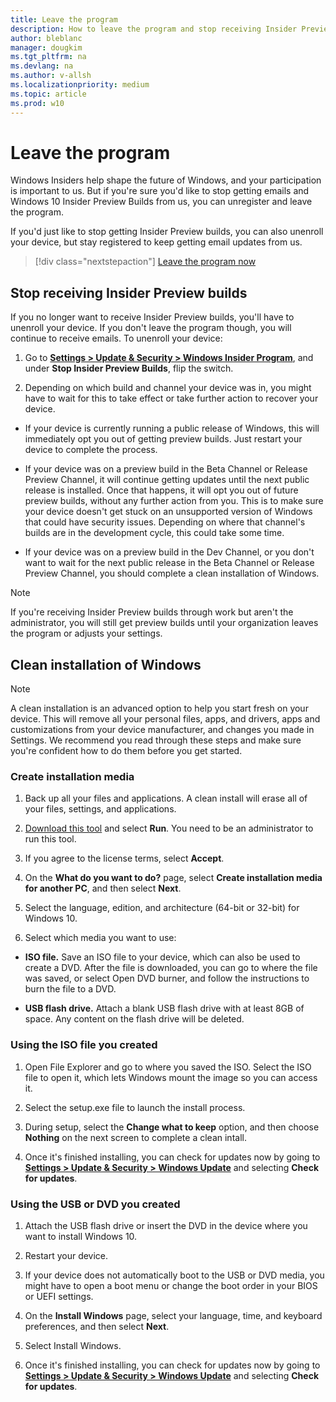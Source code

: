 ```yaml
---
title: Leave the program
description: How to leave the program and stop receiving Insider Preview builds
author: bleblanc
manager: dougkim
ms.tgt_pltfrm: na
ms.devlang: na
ms.author: v-allsh
ms.localizationpriority: medium
ms.topic: article
ms.prod: w10
---
```


# Leave the program

Windows Insiders help shape the future of Windows, and your participation is important to us. But if you're sure you'd like to stop getting emails and Windows 10 Insider Preview Builds from us, you can unregister and leave the program. 

If you'd just like to stop getting Insider Preview builds, you can also unenroll your device, but stay registered to keep getting email updates from us.

> [!div class="nextstepaction"]
> [Leave the program now](https://insider.windows.com/leave-program)

## Stop receiving Insider Preview builds

If you no longer want to receive Insider Preview builds, you'll have to unenroll your device. If you don't leave the program though, you will continue to receive emails. To unenroll your device:

1. Go to **[Settings > Update & Security > Windows Insider Program](https://aka.ms/WIPSettings)**, and under **Stop Insider Preview Builds**, flip the switch. 

2. Depending on which build and channel your device was in, you might have to wait for this to take effect or take further action to recover your device.

- If your device is currently running a public release of Windows, this will immediately opt you out of getting preview builds. Just restart your device to complete the process.

- If your device was on a preview build in the Beta Channel or Release Preview Channel, it will continue getting updates until the next public release is installed. Once that happens, it will opt you out of future preview builds, without any further action from you. This is to make sure your device doesn't get stuck on an unsupported version of Windows that could have security issues. Depending on where that channel's builds are in the development cycle, this could take some time.

- If your device was on a preview build in the Dev Channel, or you don't want to wait for the next public release in the Beta Channel or Release Preview Channel, you should complete a clean installation of Windows.

> [!NOTE] 
> If you're receiving Insider Preview builds through work but aren't the administrator, you will still get preview builds until your organization leaves the program or adjusts your settings. 

## Clean installation of Windows

> [!NOTE] 
> A clean installation is an advanced option to help you start fresh on your device. This will remove all your personal files, apps, and drivers, apps and customizations from your device manufacturer, and changes you made in Settings. We recommend you read through these steps and make sure you're confident how to do them before you get started.

### Create installation media

1. Back up all your files and applications. A clean install will erase all of your files, settings, and applications.

2. [Download this tool](https://www.microsoft.com/software-download/windows10) and select **Run**. You need to be an administrator to run this tool.

3. If you agree to the license terms, select **Accept**.

4. On the **What do you want to do?** page, select **Create installation media for another PC**, and then select **Next**.

5. Select the language, edition, and architecture (64-bit or 32-bit) for Windows 10. 

6. Select which media you want to use:

- **ISO file.** Save an ISO file to your device, which can also be used to create a DVD. After the file is downloaded, you can go to where the file was saved, or select Open DVD burner, and follow the instructions to burn the file to a DVD.

- **USB flash drive.** Attach a blank USB flash drive with at least 8GB of space. Any content on the flash drive will be deleted.

### Using the ISO file you created

1. Open File Explorer and go to where you saved the ISO. Select the ISO file to open it, which lets Windows mount the image so you can access it.

2. Select the setup.exe file to launch the install process.

3. During setup, select the **Change what to keep** option, and then choose **Nothing** on the next screen to complete a clean intall.

4. Once it's finished installing, you can check for updates now by going to **[Settings > Update & Security > Windows Update](https://aka.ms/WIPWindowsUpdate)** and selecting **Check for updates**.

### Using the USB or DVD you created

1. Attach the USB flash drive or insert the DVD in the device where you want to install Windows 10.

2. Restart your device.

3. If your device does not automatically boot to the USB or DVD media, you might have to open a boot menu or change the boot order in your BIOS or UEFI settings. 

4. On the **Install Windows** page, select your language, time, and keyboard preferences, and then select **Next**.

5. Select Install Windows.

6. Once it's finished installing, you can check for updates now by going to **[Settings > Update & Security > Windows Update](https://aka.ms/WIPWindowsUpdate)** and selecting **Check for updates**.
